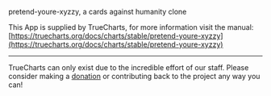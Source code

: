 pretend-youre-xyzzy, a cards against humanity clone

This App is supplied by TrueCharts, for more information visit the manual: [https://truecharts.org/docs/charts/stable/pretend-youre-xyzzy](https://truecharts.org/docs/charts/stable/pretend-youre-xyzzy)

---

TrueCharts can only exist due to the incredible effort of our staff.
Please consider making a [donation](https://truecharts.org/docs/about/sponsor) or contributing back to the project any way you can!
